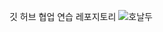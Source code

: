 깃 허브 협업 연습 레포지토리
![호날두](https://github.com/oracleteam2/git_practice/assets/156775499/69280243-2f66-4b66-bd00-5bbca6e96d11)
